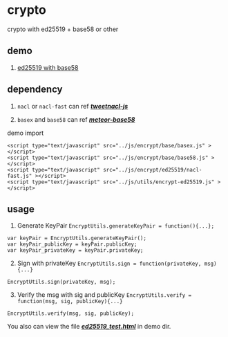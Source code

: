 # crypto
crypto with ed25519 + base58 or other

## demo
1. [ed25519 with base58][demo_ed25519_server]

## dependency 
1. `nacl` or `nacl-fast` can ref ***[tweetnacl-js][tweetnacl-js]***

2. `basex` and `base58` can ref ***[meteor-base58][meteor-base58]***

demo import
```
<script type="text/javascript" src="../js/encrypt/base/basex.js" ></script>
<script type="text/javascript" src="../js/encrypt/base/base58.js" ></script>
<script type="text/javascript" src="../js/encrypt/ed25519/nacl-fast.js" ></script>
<script type="text/javascript" src="../js/utils/encrypt-ed25519.js" ></script>
```

## usage
1. Generate KeyPair
`EncryptUtils.generateKeyPair = function(){...};`
```
var keyPair = EncryptUtils.generateKeyPair();
var keyPair_publicKey = keyPair.publicKey;
var keyPair_privateKey = keyPair.privateKey;
```

2. Sign with privateKey
`EncryptUtils.sign = function(privateKey, msg){...}`
```
EncryptUtils.sign(privateKey, msg);
```

3. Verify the msg with sig and publicKey
`EncryptUtils.verify = function(msg, sig, publicKey){...}`
```
EncryptUtils.verify(msg, sig, publicKey);
```

You also can view the file ***[ed25519_test.html][demo_ed25519]*** in demo dir.

[tweetnacl-js]:https://github.com/dchest/tweetnacl-js
[meteor-base58]:https://github.com/gghez/meteor-base58
[demo_ed25519]:/demo/ed25519_test.html
[demo_ed25519_server]:https://www.futurever.com/crypto/
